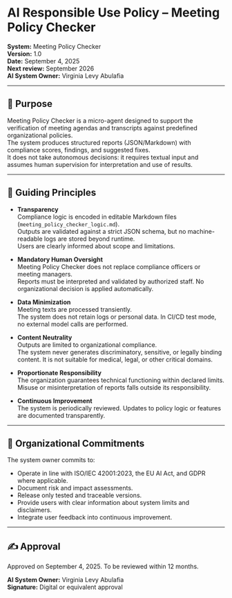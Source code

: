 # AI Responsible Use Policy – Meeting Policy Checker

**System:** Meeting Policy Checker  
**Version:** 1.0  
**Date:** September 4, 2025  
**Next review:** September 2026  
**AI System Owner:** Virginia Levy Abulafia  

---

## 🎯 Purpose
Meeting Policy Checker is a micro-agent designed to support the verification of meeting agendas and transcripts against predefined organizational policies.  
The system produces structured reports (JSON/Markdown) with compliance scores, findings, and suggested fixes.  
It does not take autonomous decisions: it requires textual input and assumes human supervision for interpretation and use of results.  

---

## 🌱 Guiding Principles

- **Transparency**  
  Compliance logic is encoded in editable Markdown files (`meeting_policy_checker_logic.md`).  
  Outputs are validated against a strict JSON schema, but no machine-readable logs are stored beyond runtime.  
  Users are clearly informed about scope and limitations.  

- **Mandatory Human Oversight**  
  Meeting Policy Checker does not replace compliance officers or meeting managers.  
  Reports must be interpreted and validated by authorized staff. No organizational decision is applied automatically.  

- **Data Minimization**  
  Meeting texts are processed transiently.  
  The system does not retain logs or personal data. In CI/CD test mode, no external model calls are performed.  

- **Content Neutrality**  
  Outputs are limited to organizational compliance.  
  The system never generates discriminatory, sensitive, or legally binding content. It is not suitable for medical, legal, or other critical domains.  

- **Proportionate Responsibility**  
  The organization guarantees technical functioning within declared limits.  
  Misuse or misinterpretation of reports falls outside its responsibility.  

- **Continuous Improvement**  
  The system is periodically reviewed. Updates to policy logic or features are documented transparently.  

---

## 📌 Organizational Commitments
The system owner commits to:  

- Operate in line with ISO/IEC 42001:2023, the EU AI Act, and GDPR where applicable.  
- Document risk and impact assessments.  
- Release only tested and traceable versions.  
- Provide users with clear information about system limits and disclaimers.  
- Integrate user feedback into continuous improvement.  

---

## ✍️ Approval
Approved on September 4, 2025. To be reviewed within 12 months.  

**AI System Owner:** Virginia Levy Abulafia  
**Signature:** Digital or equivalent approval
